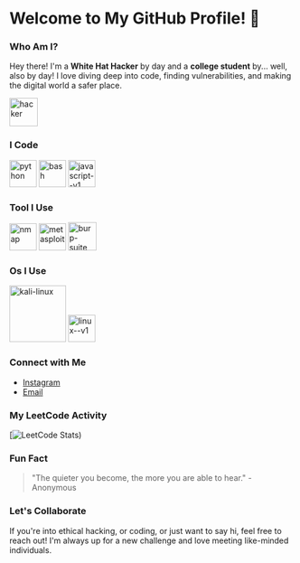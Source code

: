 # Welcome to My GitHub Profile! 👾

### Who Am I?
Hey there! I'm a **White Hat Hacker** by day and a **college student** by... well, also by day! I love diving deep into code, finding vulnerabilities, and making the digital world a safer place.

<img width="50" height="50" src="https://img.icons8.com/ios/50/hacker.png" alt="hacker"/>

### I Code 
<img width="48" height="48" src="https://img.icons8.com/fluency/48/python.png" alt="python"/> <img width="48" height="48" src="https://img.icons8.com/fluency/48/bash.png" alt="bash"/> <img width="48" height="48" src="https://img.icons8.com/color/48/javascript--v1.png" alt="javascript--v1"/>

### Tool I Use 
<img width="48" height="48" src="https://img.icons8.com/color/48/nmap.png" alt="nmap"/> <img width="48" height="48" src="https://img.icons8.com/fluency/48/metasploit.png" alt="metasploit"/> <img width="50" height="50" src="https://img.icons8.com/ios-filled/50/burp-suite.png" alt="burp-suite"/>

### Os I Use
<img width="100" height="100" src="https://img.icons8.com/plasticine/100/kali-linux.png" alt="kali-linux"/> <img width="48" height="48" src="https://img.icons8.com/color/48/linux--v1.png" alt="linux--v1"/>

### Connect with Me
- [Instagram](https://www.instagram.com)
- [Email](mailto:aswinsriram80@gmail.com)

### My LeetCode Activity
[![LeetCode Stats](https://leetcard.jacoblin.cool/AswinWhiteHat?theme=dark&font=Marvel&ext=contest))

### Fun Fact
> "The quieter you become, the more you are able to hear." - Anonymous

### Let's Collaborate
If you're into ethical hacking, or coding, or just want to say hi, feel free to reach out! I'm always up for a new challenge and love meeting like-minded individuals.



